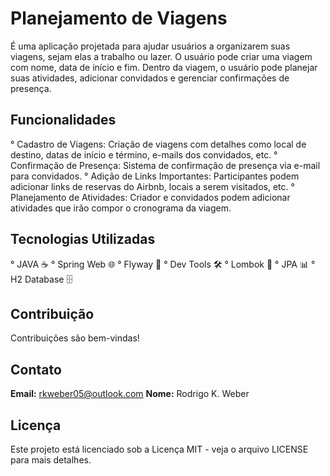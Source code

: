 # Planejamento  de Viagens
  É uma aplicação projetada para ajudar usuários a organizarem suas viagens, sejam elas a trabalho ou lazer. O usuário pode criar uma viagem com nome, data de início e fim. Dentro da viagem, o usuário pode planejar suas atividades, adicionar convidados e gerenciar confirmações de presença.

## Funcionalidades
   ° Cadastro de Viagens: Criação de viagens com detalhes como local de destino, datas de início e término, e-mails dos convidados, etc.
   ° Confirmação de Presença: Sistema de confirmação de presença via e-mail para convidados.
   ° Adição de Links Importantes: Participantes podem adicionar links de reservas do Airbnb, locais a serem visitados, etc.
   ° Planejamento de Atividades: Criador e convidados podem adicionar atividades que irão compor o cronograma da viagem.

## Tecnologias Utilizadas
  ° JAVA ☕
  ° Spring Web 🌐
  ° Flyway 🛫
  ° Dev Tools 🛠️
  ° Lombok 📜
  ° JPA 📊
  ° H2 Database 🗄️

## Contribuição
  Contribuições são bem-vindas!

## Contato
  **Email:** rkweber05@outlook.com
  **Nome:** Rodrigo K. Weber

## Licença
   Este projeto está licenciado sob a Licença MIT - veja o arquivo LICENSE para mais detalhes.

